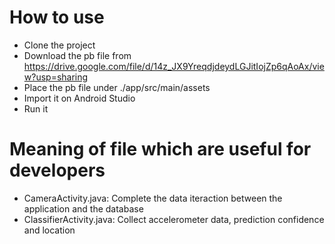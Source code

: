 # How to use

- Clone the project
- Download the pb file from https://drive.google.com/file/d/14z_JX9YreqdjdeydLGJitIojZp6qAoAx/view?usp=sharing
- Place the pb file under ./app/src/main/assets
- Import it on Android Studio
- Run it

# Meaning of file which are useful for developers

- CameraActivity.java: Complete the data iteraction between the application and the database
- ClassifierActivity.java: Collect accelerometer data, prediction confidence and location
